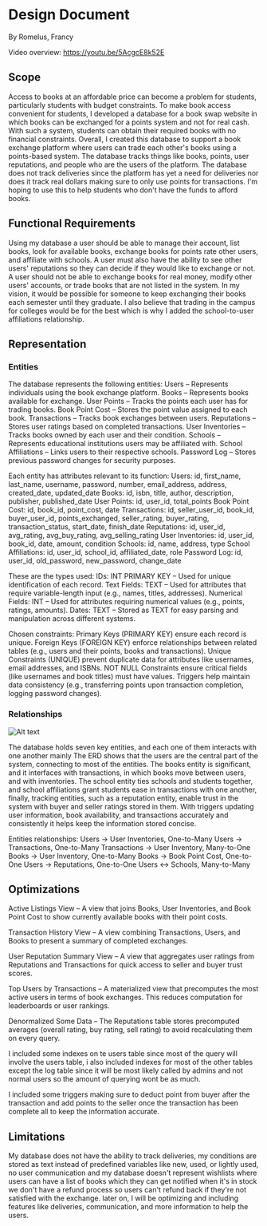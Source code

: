 # Design Document

By Romelus, Francy

Video overview: <https://youtu.be/5AcgcE8k52E>

## Scope
Access to books at an affordable price can become a problem for students, particularly students with budget constraints.
To make book access convenient for students, I developed a database for a book swap website in which books can be
exchanged for a points system and not for real cash. With such a system, students can obtain their required books with no
financial constraints. Overall, I created this database to support a book exchange platform where users can trade each
other's books using a points-based system. The database tracks things like books, points, user reputations, and people
who are the users of the platform. The database does not track deliveries since the platform has yet a need for deliveries
nor does it track real dollars making sure to only use points for transactions. I'm hoping to use this to help students
who don't have the funds to afford books.

## Functional Requirements

Using my database a user should be able to manage their account, list books, look for available books, exchange books for
points rate other users, and affiliate with schools. A user must also have the ability to see other users' reputations so
they can decide if they would like to exchange or not. A user should not be able to exchange books for real money, modify
other users' accounts, or trade books that are not listed in the system. In my vision, it would be possible for someone to
keep exchanging their books each semester until they graduate. I also believe that trading in the campus for colleges would
be for the best which is why I added the school-to-user affiliations relationship.

## Representation

### Entities

The database represents the following entities:
Users – Represents individuals using the book exchange platform.
Books – Represents books available for exchange.
User Points – Tracks the points each user has for trading books.
Book Point Cost – Stores the point value assigned to each book.
Transactions – Tracks book exchanges between users.
Reputations – Stores user ratings based on completed transactions.
User Inventories – Tracks books owned by each user and their condition.
Schools – Represents educational institutions users may be affiliated with.
School Affiliations – Links users to their respective schools.
Password Log – Stores previous password changes for security purposes.

Each entity has attributes relevant to its function:
Users: id, first_name, last_name, username, password, number, email_address, address, created_date, updated_date
Books: id, isbn, title, author, description, publisher, published_date
User Points: id, user_id, total_points
Book Point Cost: id, book_id, point_cost, date
Transactions: id, seller_user_id, book_id, buyer_user_id, points_exchanged, seller_rating, buyer_rating, transaction_status, start_date, finish_date
Reputations: id, user_id, avg_rating, avg_buy_rating, avg_selling_rating
User Inventories: id, user_id, book_id, date, amount, condition
Schools: id, name, address, type
School Affiliations: id, user_id, school_id, affiliated_date, role
Password Log: id, user_id, old_password, new_password, change_date

These are the types used:
IDs: INT PRIMARY KEY – Used for unique identification of each record.
Text Fields: TEXT – Used for attributes that require variable-length input (e.g., names, titles, addresses).
Numerical Fields: INT – Used for attributes requiring numerical values (e.g., points, ratings, amounts).
Dates: TEXT – Stored as TEXT for easy parsing and manipulation across different systems.

Chosen constraints:
Primary Keys (PRIMARY KEY) ensure each record is unique.
Foreign Keys (FOREIGN KEY) enforce relationships between related tables (e.g., users and their points, books and transactions).
Unique Constraints (UNIQUE) prevent duplicate data for attributes like usernames, email addresses, and ISBNs.
NOT NULL Constraints ensure critical fields (like usernames and book titles) must have values.
Triggers help maintain data consistency (e.g., transferring points upon transaction completion, logging password changes).

### Relationships

![Alt text](/workspaces/154463480/project/mermaid-diagram-2025-02-06-194528.png)

The database holds seven key entities, and each one of them interacts with one another mainly The ERD shows that the users
are the central part of the system, connecting to most of the entities. The books entity is significant, and it interfaces
with transactions, in which books move between users, and with inventories. The school entity ties schools and students
together, and school affiliations grant students ease in transactions with one another, finally, tracking entities,
such as a reputation entity, enable trust in the system with buyer and seller ratings stored in them. With triggers
updating user information, book availability, and transactions accurately and consistently it helps keep the information
stored concise.


Entities relationships:
Users → User Inventories, One-to-Many
Users → Transactions, One-to-Many
Transactions → User Inventory, Many-to-One
Books → User Inventory, One-to-Many
Books → Book Point Cost, One-to-One
Users → Reputations, One-to-One
Users ↔ Schools, Many-to-Many


## Optimizations

Active Listings View – A view that joins Books, User Inventories, and Book Point Cost to show currently available books with their point costs.

Transaction History View – A view combining Transactions, Users, and Books to present a summary of completed exchanges.

User Reputation Summary View – A view that aggregates user ratings from Reputations and Transactions for quick access to seller and buyer trust scores.

Top Users by Transactions – A materialized view that precomputes the most active users in terms of book exchanges. This reduces computation for leaderboards or user rankings.

Denormalized Some Data – The Reputations table stores precomputed averages (overall rating, buy rating, sell rating) to avoid recalculating them on every query.

I included some indexes on te users table since most of the query will involve the users table,
i also included indexes for most of the other tables except the log table since it will be most likely called by admins and not normal users so the amount of querying wont be as much.

I included some triggers making sure to deduct point from buyer after the transaction and add points to the seller once the transaction has been complete all to keep the information accurate.

## Limitations

My database does not have the ability to track deliveries, my conditions are stored as text instead of predefined
variables like new, used, or lightly used, no user communication and my database doesn't represent wishlists where
users can have a list of books which they can get notified when it's in stock we don't have a refund process so users
can't refund back if they're not satisfied with the exchange. later on, I will be optimizing and including features like
deliveries, communication, and more information to help the users.
